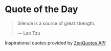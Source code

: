 # Quote of the Day

<!-- QUOTE_START -->
> Silence is a source of great strength.
>
> — Lao Tzu

Inspirational quotes provided by <a href="https://zenquotes.io/" target="_blank">ZenQuotes API</a>
<!-- QUOTE_END -->
